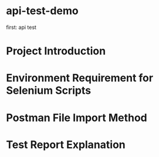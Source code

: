 # api-test-demo
first: api test
# Project Introduction
# Environment Requirement for Selenium Scripts
# Postman File Import Method
# Test Report Explanation